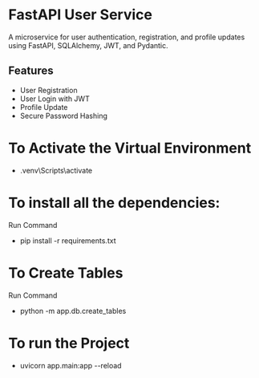 # FastAPI User Service 
A microservice for user authentication, registration, and profile updates using FastAPI, SQLAlchemy, JWT, and Pydantic.

## Features
- User Registration
- User Login with JWT
- Profile Update
- Secure Password Hashing



# To Activate the Virtual Environment
- .venv\Scripts\activate  


# To install all the dependencies: 
Run Command
- pip install -r requirements.txt


# To Create Tables 
Run Command
- python -m app.db.create_tables


# To run the Project
- uvicorn app.main:app --reload
